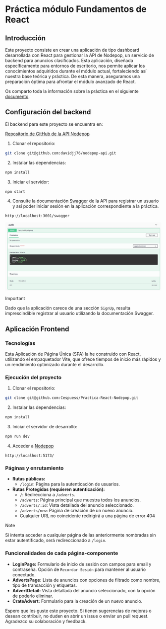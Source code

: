 # Práctica módulo **Fundamentos de React**

## Introducción

Este proyecto consiste en crear una aplicación de tipo dashboard desarrollada con React para gestionar la API de Nodepop, un servicio de backend para anuncios clasificados. Esta aplicación, diseñada específicamente para entornos de escritorio, nos permite aplicar los conocimientos adquiridos durante el módulo actual, fortaleciendo así nuestra base teórica y práctica. De esta manera, aseguramos una preparación óptima para afrontar el módulo avanzado de React.

Os comparto toda la información sobre la práctica en el siguiente [documento](./Practica_Fundamentos.pdf).

## Configuración del backend

El backend para este proyecto se encuentra en:

[Repositorio de GitHub de la API Nodepop](https://github.com/davidjj76/nodepop-api)

1. Clonar el repositorio:

```sh
git clone git@github.com:davidjj76/nodepop-api.git
```

2. Instalar las dependencias:

```sh
npm install
```

3. Iniciar el servidor:

```sh
npm start
```

4. Consulte la documentación [Swagger](http://localhost:3001/swagger) de la API para registrar un usuario y así poder iniciar sesión en la aplicación correspondiente a la práctica.

```http
http://localhost:3001/swagger
```

![Registro usuario](./src/assets/README/creacion-usuario.jpg)

> [!IMPORTANT]
> Dado que la aplicación carece de una sección `SignUp`, resulta imprescindible registrar al usuario utilizando la documentación Swagger.

## Aplicación Frontend

### Tecnologías

Esta Aplicación de Página Única (SPA) la he construido con React, utilizando el empaquetador Vite, que ofrece tiempos de inicio más rápidos y un rendimiento optimizado durante el desarrollo.

### Ejecución del proyecto

1. Clonar el repositorio:

```sh
git clone git@github.com:Cespuess/Practica-React-Nodepop.git
```

2. Instalar las dependencias:

```sh
npm install
```

3. Iniciar el servidor de desarrollo:

```sh
npm run dev
```

4. Acceder a [Nodepop](http://localhost:5173/)

```
http://localhost:5173/
```

### Páginas y enrutamiento

- **Rutas públicas:**
  - `/login`: Página para la autenticación de usuarios.
- **Rutas Protegidas (requieren autenticación):**
  - `/`: Redirecciona a `/adverts`.
  - `/adverts`: Página principal que muestra todos los anuncios.
  - `/adverts/:id`: Vista detallada del anuncio seleccionado.
  - `/adverts/new`: Página de creación de un nuevo anuncio.
  - Cualquier URL no coincidente redirigirá a una página de error 404

> [!NOTE]
> Si intenta acceder a cualquier página de las anteriormente nombradas sin estar autentificado, será redireccionado a `/login`.

### Funcionalidades de cada página-componente

- **LoginPage:** Formulario de inicio de sesión con campos para email y contraseña. Opción de `Recordar Sesión` para mantener al usuario conectado.
- **AdvertsPage:** Lista de anuncios con opciones de filtrado como nombre, tipo de transacción y etiquetas.
- **AdvertDetail:** Vista detallada del anuncio seleccionado, con la opción de poderlo eliminar.
- **CrateAdvert:** Formulario para la creación de un nuevo anuncio.

Espero que les guste este proyecto. Si tienen sugerencias de mejoras o desean contribuir, no duden en abrir un issue o enviar un pull request. Agradezco su colaboración y feedback.
